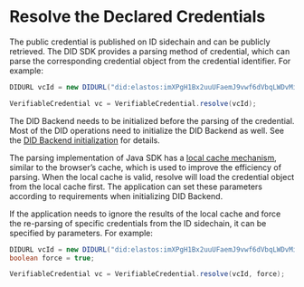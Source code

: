 # Resolve the Declared Credentials

The public credential is published on ID sidechain and can be publicly retrieved. The DID SDK provides a parsing method of credential, which can parse the corresponding credential object from the credential identifier. For example:

```java
DIDURL vcId = new DIDURL("did:elastos:imXPgH1Bx2uuUFaemJ9vwf6dVbqLWDvMiT#gamescore");

VerifiableCredential vc = VerifiableCredential.resolve(vcId);
```

The DID Backend needs to be initialized before the parsing of the credential. Most of the DID operations need to initialize the DID Backend as well. See the [DID Backend initialization](../didbackend/) for details.

The parsing implementation of Java SDK has a [local cache mechanism](../didbackend/#didbackend-cache), similar to the browser’s cache, which is used to improve the efficiency of parsing. When the local cache is valid, resolve will load the credential object from the local cache first. The application can set these parameters according to requirements when initializing DID Backend.

If the application needs to ignore the results of the local cache and force the re-parsing of specific credentials from the ID sidechain, it can be specified by parameters. For example:

```java
DIDURL vcId = new DIDURL("did:elastos:imXPgH1Bx2uuUFaemJ9vwf6dVbqLWDvMiT#gamescore");
boolean force = true;

VerifiableCredential vc = VerifiableCredential.resolve(vcId, force);
```

